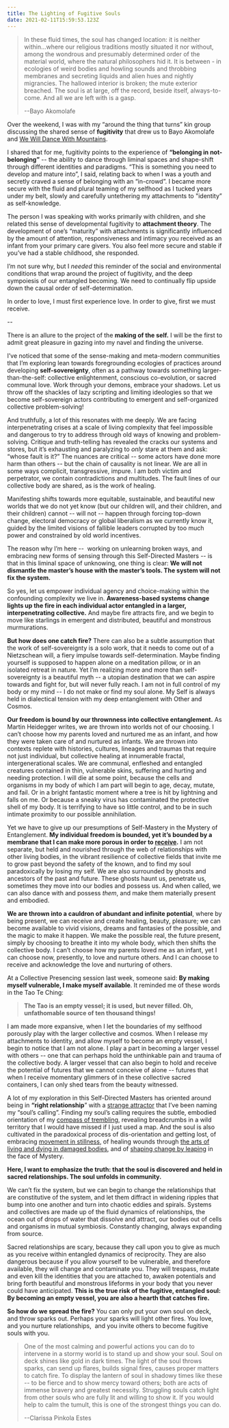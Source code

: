 ```yaml
---
title: The Lighting of Fugitive Souls
date: 2021-02-11T15:59:53.123Z
---
```

> In these fluid times, the soul has changed location: it is neither within...where our religious traditions mostly situated it nor without, among the wondrous and presumably determined order of the material world, where the natural philosophers hid it. It is between - in ecologies of weird bodies and howling sounds and throbbing membranes and secreting liquids and alien hues and nightly migrancies. The hallowed interior is broken; the mute exterior breached. The soul is at large, off the record, beside itself, always-to-come. And all we are left with is a gasp.
>
> \--Bayo Akomolafe 

Over the weekend, I was with my “around the thing that turns” kin group discussing the shared sense of **fugitivity** that drew us to Bayo Akomolafe and [We Will Dance With Mountains](https://course.bayoakomolafe.net/). 

I shared that for me, fugitivity points to the experience of **“belonging in not-belonging”** -- the ability to dance through liminal spaces and shape-shift through different identities and paradigms. “This is something you need to develop and mature into”, I said, relating back to when I was a youth and secretly craved a sense of belonging with an “in-crowd”. I became more secure with the fluid and plural teaming of my selfhood as I tucked years under my belt, slowly and carefully untethering my attachments to "identity” as self-knowledge. 

The person I was speaking with works primarily with children, and she related this sense of developmental fugitivity to **attachment theory**. The development of one’s “maturity” with attachments is significantly influenced by the amount of attention, responsiveness and intimacy you received as an infant from your primary care givers. You also feel more secure and stable if you’ve had a stable childhood, she responded. 

I’m not sure why, but I *needed* this reminder of the social and environmental conditions that wrap around the project of fugitivity, and the deep sympoiesis of our entangled becoming. We need to continually flip upside down the causal order of self-determination. 

In order to love, I must first experience love. In order to give, first we must receive. 

\-- 

There is an allure to the project of the **making of the self.** I will be the first to admit great pleasure in gazing into my navel and finding the universe. 

I’ve noticed that some of the sense-making and meta-modern communities that I’m exploring lean towards foregrounding ecologies of practices around developing **self-sovereignty**, often as a pathway towards something larger-than-the-self: collective enlightenment, conscious co-evolution, or sacred communal love. Work through your demons, embrace your shadows. Let us throw off the shackles of lazy scripting and limiting ideologies so that we become self-sovereign actors contributing to emergent and self-organized collective problem-solving! 

And truthfully, a lot of this resonates with me deeply. We are facing interpenetrating crises at a scale of living complexity that feel impossible and dangerous to try to address through old ways of knowing and problem-solving. Critique and truth-telling has revealed the cracks our systems and stores, but it’s exhausting and paralyzing to *only* stare at them and ask: “whose fault is it?” The nuances are critical -- some actors have done more harm than others -- but the chain of causality is not linear. We are all in some ways complicit, transgressive, impure. I am both victim and perpetrator, we contain contradictions and multitudes. The fault lines of our collective body are shared, as is the work of healing.

Manifesting shifts towards more equitable, sustainable, and beautiful new worlds that we do not yet know (but our children will, and their children, and their children) cannot -- will not -- happen through forcing top-down change, electoral democracy or global liberalism as we currently know it, guided by the limited visions of fallible leaders corrupted by too much power and constrained by old world incentives. 

The reason why I’m here --  working on unlearning broken ways, and embracing new forms of sensing through this Self-Directed Masters -- is that in this liminal space of unknowing, one thing is clear: **We will not dismantle the master’s house with the master’s tools. The system will not fix the system.** 

So yes, let us empower individual agency and choice-making within the confounding complexity we live in. **Awareness-based systems change lights up the fire in each individual actor entangled in a larger, interpenetrating collective.** And maybe fire attracts fire, and we begin to move like starlings in emergent and distributed, beautiful and monstrous murmurations.

**But how does one catch fire?** There can also be a subtle assumption that the work of self-sovereignty is a solo work, that it needs to come out of a Nietzschean will, a fiery impulse towards self-determination. Maybe finding yourself is supposed to happen alone on a meditation pillow, or in an isolated retreat in nature. Yet I’m realizing more and more than self-sovereignty is a beautiful myth -- a utopian destination that we can aspire towards and fight for, but will never fully reach. I am not in full control of my body or my mind -- I do not make or find my soul alone. My Self is always held in dialectical tension with my deep entanglement with Other and Cosmos. 

**Our freedom is bound by our thrownness into collective entanglement.** As Martin Heidegger writes, we are thrown into worlds not of our choosing. I can’t choose how my parents loved and nurtured me as an infant, and how they were taken care of and nurtured as infants. We are thrown into contexts replete with histories, cultures, lineages and traumas that require not just individual, but collective healing at innumerable fractal, intergenerational scales. We are communal, enfleshed and entangled creatures contained in thin, vulnerable skins, suffering and hurting and needing protection. I will die at some point, because the cells and organisms in my body of which I am part will begin to age, decay, mutate, and fail. Or in a bright fantastic moment where a tree is hit by lightning and falls on me. Or because a sneaky virus has contaminated the protective shell of my body. It is terrifying to have so little control, and to be in such intimate proximity to our possible annihilation.

Yet we have to give up our presumptions of Self-Mastery in the Mystery of Entanglement. **My individual freedom is bounded, yet it’s bounded by a membrane that I can make more porous in order to [receive](https://cherylhsu.ca/post/2021-02-08-loosening-my-fingers-around-abundance/).** I am not separate, but held and nourished through the web of relationships with other living bodies, in the vibrant resilience of collective fields that invite me to grow past beyond the safety of the known, and to find my soul paradoxically by losing my self. We are also surrounded by ghosts and ancestors of the past and future. These ghosts haunt us, penetrate us, sometimes they move into our bodies and possess us. And when called, we can also dance with and possess *them*, and make them materially present and embodied. 

**We are thrown into a cauldron of abundant and infinite potential**, where by being present, we can receive and create healing, beauty, pleasure; we can become available to vivid visions, dreams and fantasies of the possible, and the magic to make it happen. We make the possible real, the future present, simply by choosing to breathe it into my whole body, which then shifts the collective body. I can’t choose how my parents loved me as an infant, yet I can choose now, presently, to love and nurture others. And I can choose to receive and acknowledge the love and nurturing of others. 

At a Collective Presencing session last week, someone said: **By making myself vulnerable, I make myself available**. It reminded me of these words in the Tao Te Ching: 

> **The Tao is an empty vessel; it is used, but never filled. Oh, unfathomable source of ten thousand things!**

I am made more expansive, when I let the boundaries of my selfhood porously play with the larger collective and cosmos. When I release my attachments to identity, and allow myself to become an empty vessel, I begin to notice that I am not alone. I play a part in becoming a larger vessel with others -- one that can perhaps hold the unthinkable pain and trauma of the collective body. A larger vessel that can also begin to hold and receive the potential of futures that we cannot conceive of alone -- futures that when I receive momentary glimmers of in these collective sacred containers, I can only shed tears from the beauty witnessed.

A lot of my exploration in this Self-Directed Masters has oriented around being in **“right relationship**” with a [strange attractor](https://cherylhsu.ca/post/2020-11-18-becoming-strange-attractor/) that I’ve been naming my “soul’s calling”. Finding my soul’s calling requires the subtle, embodied orientation of my [compass of trembling](https://cherylhsu.ca/post/2021-01-10-the-compass-of-trembling/), revealing breadcrumbs in a wild territory that I would have missed if I just used a map. And the soul is also cultivated in the paradoxical process of dis-orientation and getting lost, of embracing [movement in stillness](https://cherylhsu.ca/post/2020-12-22-a-tiny-dance-in-stillness/), of healing wounds through [the arts of living and dying in damaged bodies](https://cherylhsu.ca/post/2020-12-08-the-arts-of-living-and-dying-in-damaged-bodies/), and of [shaping change by leaping](https://cherylhsu.ca/post/2021-01-06-shaping-change-and-creating-new-worlds/) in the face of Mystery. 

**Here, I want to emphasize the truth: that the soul is discovered and held in sacred relationships. The soul unfolds in community.** 

We can’t fix the system, but we can begin to change the relationships that are constitutive of the system, and let them diffract in widening ripples that bump into one another and turn into chaotic eddies and spirals. Systems and collectives are made up of the fluid dynamics of relationships, the ocean out of drops of water that dissolve and attract, our bodies out of cells and organisms in mutual symbiosis. Constantly changing, always expanding from source. 

Sacred relationships are scary, because they call upon you to give as much as you receive within entangled dynamics of reciprocity. They are also dangerous because if you allow yourself to be vulnerable, and therefore available, they will change and contaminate you. They will trespass, mutate and even kill the identities that you are attached to, awaken potentials and bring forth beautiful and monstrous lifeforms in your body that you never could have anticipated. **This is the true risk of the fugitive, entangled soul: By becoming an empty vessel, you are also a hearth that catches fire.** 

**So how do we spread the fire?** You can only put your own soul on deck, and throw sparks out. Perhaps your sparks will light other fires. You love, and you nurture relationships,  and you invite others to become fugitive souls with you. 

> One of the most calming and powerful actions you can do to intervene in a stormy world is to stand up and show your soul. Soul on deck shines like gold in dark times. The light of the soul throws sparks, can send up flares, builds signal fires, causes proper matters to catch fire. To display the lantern of soul in shadowy times like these -- to be fierce and to show mercy toward others; both are acts of immense bravery and greatest necessity. Struggling souls catch light from other souls who are fully lit and willing to show it. If you would help to calm the tumult, this is one of the strongest things you can do.
>
> \--Clarissa Pinkola Estes